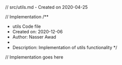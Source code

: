 // src/utils.md - Created on 2020-04-25

// Implementation
/**
 * utils Code file
 * Created on: 2020-12-06
 * Author: Nasser Awad
 *
 * Description: Implementation of utils functionality
 */
 
// Implementation goes here

